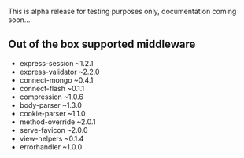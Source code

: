 This is alpha release for testing purposes only, documentation coming soon...

## Out of the box supported middleware

- express-session ~1.2.1
- express-validator ~2.2.0
- connect-mongo ~0.4.1
- connect-flash ~0.1.1
- compression ~1.0.6
- body-parser ~1.3.0
- cookie-parser ~1.1.0
- method-override ~2.0.1
- serve-favicon ~2.0.0
- view-helpers ~0.1.4
- errorhandler ~1.0.0